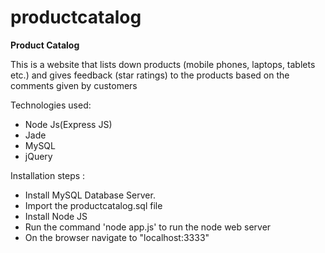 # productcatalog

<b>Product Catalog</b>

This is a website that lists down products (mobile phones, laptops, tablets etc.) and gives feedback (star ratings) to the products based on the comments given by customers

Technologies used:
- Node Js(Express JS)
- Jade
- MySQL
- jQuery

Installation steps : 

- Install MySQL Database Server.
- Import the productcatalog.sql file
- Install Node JS
- Run the command 'node app.js' to run the node web server
- On the browser navigate to "localhost:3333"
